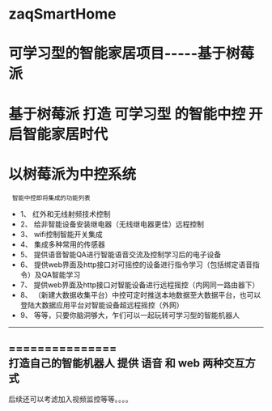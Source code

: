 # zaqSmartHome
可学习型的智能家居项目-----基于树莓派
===============

基于树莓派  打造 可学习型 的智能中控  开启智能家居时代
===============

以树莓派为中控系统
===============
     智能中控即将集成的功能列表
* 	1、         红外和无线射频技术控制
* 	2、         给非智能设备安装继电器（无线继电器更佳）远程控制
* 	3、         wifi控制智能开关集成
* 	4、         集成多种常用的传感器
* 	5、         提供语音智能QA进行智能语音交流及控制学习后的电子设备  
* 	6、         提供web界面及http接口对可摇控的设备进行指令学习（包括绑定语音指令）及QA智能学习
* 	7、         提供web界面及http接口对智能设备进行远程摇控（内网同一路由器下）
* 	8、         （新建大数据收集平台）中控可定时推送本地数据至大数据平台，也可以登陆大数据应用平台对智能设备超远程摇控（外网）
*    9、         等等，只要你脑洞够大，乍们可以一起玩转可学习型的智能机器人

-----------------------------------
===============     
打造自己的智能机器人
   提供 语音 和 web 两种交互方式 
-----------------------------------
   后续还可以考滤加入视频监控等等。。。。
